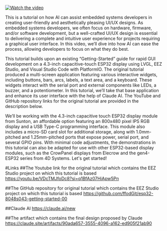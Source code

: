 [![Watch the video](https://img.youtube.com/vi/loQc5MXJRG8/hqdefault.jpg)](https://www.youtube.com/watch?v=loQc5MXJRG8)

This is a tutorial on how AI can assist embedded systems developers in creating user-friendly and aesthetically pleasing UI/UX designs. As embedded systems developers, we often focus on hardware, firmware, and/or software development, but a well-crafted UI/UX design is essential to delivering a complete and intuitive user experience for projects requiring a graphical user interface. In this video, we’ll dive into how AI can ease the process, allowing developers to focus on what they do best.

This tutorial builds upon an existing “Getting-Started” guide for rapid GUI development on a 4.3-inch capacitive-touch ESP32 display using LVGL, EEZ Studio, and Visual Studio Code with PlatformIO. The original tutorial produced a multi-screen application featuring various interactive widgets, including buttons, bars, arcs, labels, a text area, and a keyboard. These widgets interact with the serial port and external components like LEDs, a buzzer, and a potentiometer. In this tutorial, we’ll take that base application and enhance its user interface with the help of Claude AI. The YouTube and GitHub repository links for the original tutorial are provided in the description below.

We’ll be working with the 4.3-inch capacitive touch ESP32 display module from Sunton, an affordable option featuring an 800x480 pixel IPS RGB display and a USB Type-C programming interface. This module also includes a micro-SD card slot for additional storage, along with 1.0mm-pitched and 1.25mm-pitched ports that expose power, serial port, and several GPIO pins. With minimal code adjustments, the demonstrations in this tutorial can also be adapted for use with other ESP32-based display modules, such as the CrowPanel displays from Elecrow and the gen4-ESP32 series from 4D Systems.
Let's get started!

#Links
##The Youtube link for the original tutorial which contains the EEZ Studio project on which this tutorial is based
https://youtu.be/VDcTMJfoDc8?si=q1BfAz07HiApw5Pn

##The GitHub repository for original tutorial which contains the EEZ Studio project on which this tutorial is based
https://github.com/ffodGit/esp32-8048s043-getting-started-00

##Claude AI
https://claude.ai/new

##The artifact which contains the final design proposed by Claude
https://claude.site/artifacts/90ada657-3555-4096-a162-ed905f21ab90